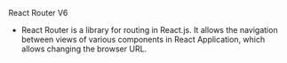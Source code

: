 React Router V6
- React Router is a library for routing in React.js. It allows the navigation between views of various components in React Application, which allows changing the browser URL.
